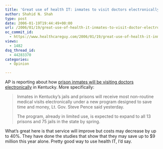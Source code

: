 ```yaml
---
title: 'Great use of health IT: inmates to visit doctors electronically'
author: Shahid N. Shah
type: post
date: 2006-01-19T19:44:49+00:00
url: /2006/01/19/great-use-of-health-it-inmates-to-visit-doctor-electronically/
oc_commit_id:
  - https://www.healthcareguy.com/2006/01/19/great-use-of-health-it-inmates-to-visit-doctor-electronically/1478768993
views:
  - 1482
dsq_thread_id:
  - 44283370
categories:
  - Opinion

---
```

AP is reporting about how [prison inmates will be visiting doctors electronically][1] in Kentucky. More specifically:

> Inmates in Kentucky&#8217;s jails and prisons will receive most non-routine medical visits electronically under a new program designed to save time and money, Lt. Gov. Steve Pence said yesterday.
> 
> The program, already in limited use, is expected to expand to all 13 prisons and 75 jails in the state by spring. 

What&#8217;s great here is that service will improve but costs may decrease by up to 40%. They have done the studies that show that they may save up to $9 million this year alone. Pretty good way to use health IT, I&#8217;d say.

 [1]: http://www.courier-journal.com/apps/pbcs.dll/article?AID=/20060119/NEWS0104/601190392/1008/NEWS01